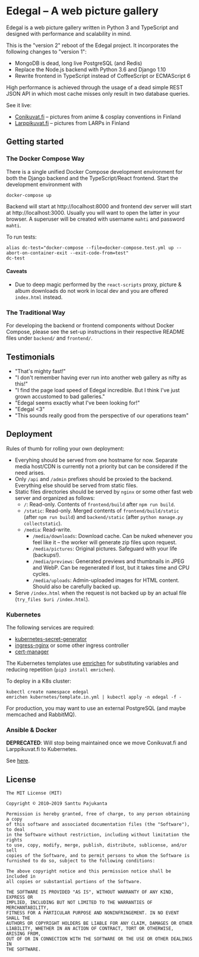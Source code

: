 # Edegal – A web picture gallery

Edegal is a web picture gallery written in Python 3 and TypeScript and designed with performance and scalability in mind.

This is the "version 2" reboot of the Edegal project. It incorporates the following changes to "version 1":

* MongoDB is dead, long live PostgreSQL (and Redis)
* Replace the Node.js backend with Python 3.6 and Django 1.10
* Rewrite frontend in TypeScript instead of CoffeeScript or ECMAScript 6

High performance is achieved through the usage of a dead simple REST JSON API in which most cache misses only result in two database queries.

See it live:

* [Conikuvat.fi](https://conikuvat.fi) – pictures from anime & cosplay conventions in Finland
* [Larppikuvat.fi](https://larppikuvat.fi) – pictures from LARPs in Finland

## Getting started

### The Docker Compose Way

There is a single unified Docker Compose development environment for both the Django backend and the TypeScript/React frontend. Start the development environment with

    docker-compose up

Backend will start at http://localhost:8000 and frontend dev server will start at http://localhost:3000. Usually you will want to open the latter in your browser. A superuser will be created with username `mahti` and password `mahti`.

To run tests:

    alias dc-test="docker-compose --file=docker-compose.test.yml up --abort-on-container-exit --exit-code-from=test"
    dc-test

#### Caveats

* Due to deep magic performed by the `react-scripts` proxy, picture & album downloads do not work in local dev and you are offered `index.html` instead.

### The Traditional Way

For developing the backend or frontend components without Docker Compose, please see the set-up instructions in their respective README files under `backend/` and `frontend/`.

## Testimonials

* "That's mighty fast!"
* "I don't remember having ever run into another web gallery as nifty as this!"
* "I find the page load speed of Edegal incredible. But I think I've just grown accustomed to bad galleries."
* "Edegal seems exactly what I've been looking for!"
* "Edegal <3"
* "This sounds really good from the perspective of our operations team"

## Deployment

Rules of thumb for rolling your own deployment:

* Everyhing should be served from one hostname for now. Separate media host/CDN is currently not a priority but can be considered if the need arises.
* Only `/api` and `/admin` prefixes should be proxied to the backend. Everything else should be served from static files.
* Static files directories should be served by `nginx` or some other fast web server and organized as follows:
  * `/`: Read-only. Contents of `frontend/build` after `npm run build`.
  * `/static`: Read-only. Merged contents of `frontend/build/static` (after `npm run build`) and `backend/static` (after `python manage.py collectstatic`).
  * `/media`: Read-write.
    * `/media/downloads`: Download cache. Can be nuked whenever you feel like it – the worker will generate zip files upon request.
    * `/media/pictures`: Original pictures. Safeguard with your life (backups!).
    * `/media/previews`: Generated previews and thumbnails in JPEG and WebP. Can be regenerated if lost, but it takes time and CPU cycles.
    * `/media/uploads`: Admin-uploaded images for HTML content. Should also be carefully backed up.
* Serve `/index.html` when the request is not backed up by an actual file (`try_files $uri /index.html`).

### Kubernetes

The following services are required:

* [kubernetes-secret-generator](https://github.com/mittwald/kubernetes-secret-generator)
* [ingress-nginx](https://github.com/kubernetes/ingress-nginx) or some other ingress controller
* [cert-manager](https://github.com/jetstack/cert-manager)

The Kubernetes templates use [emrichen](https://github.com/con2/emrichen) for substituting variables and reducing repetition (`pip3 install emrichen`).

To deploy in a K8s cluster:

    kubectl create namespace edegal
    emrichen kubernetes/template.in.yml | kubectl apply -n edegal -f -

For production, you may want to use an external PostgreSQL (and maybe memcached and RabbitMQ).

### Ansible & Docker

**DEPRECATED**: Will stop being maintained once we move Conikuvat.fi and Larppikuvat.fi to Kubernetes.

See [here](https://github.com/tracon/ansible-tracon/tree/master/roles/edegal/).

## License

    The MIT License (MIT)

    Copyright © 2010–2019 Santtu Pajukanta

    Permission is hereby granted, free of charge, to any person obtaining a copy
    of this software and associated documentation files (the "Software"), to deal
    in the Software without restriction, including without limitation the rights
    to use, copy, modify, merge, publish, distribute, sublicense, and/or sell
    copies of the Software, and to permit persons to whom the Software is
    furnished to do so, subject to the following conditions:

    The above copyright notice and this permission notice shall be included in
    all copies or substantial portions of the Software.

    THE SOFTWARE IS PROVIDED "AS IS", WITHOUT WARRANTY OF ANY KIND, EXPRESS OR
    IMPLIED, INCLUDING BUT NOT LIMITED TO THE WARRANTIES OF MERCHANTABILITY,
    FITNESS FOR A PARTICULAR PURPOSE AND NONINFRINGEMENT. IN NO EVENT SHALL THE
    AUTHORS OR COPYRIGHT HOLDERS BE LIABLE FOR ANY CLAIM, DAMAGES OR OTHER
    LIABILITY, WHETHER IN AN ACTION OF CONTRACT, TORT OR OTHERWISE, ARISING FROM,
    OUT OF OR IN CONNECTION WITH THE SOFTWARE OR THE USE OR OTHER DEALINGS IN
    THE SOFTWARE.
